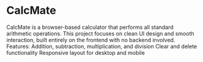 # CalcMate
CalcMate is a browser-based calculator that performs all standard arithmetic operations. This project focuses on clean UI design and smooth interaction, built entirely on the frontend with no backend involved.  Features: Addition, subtraction, multiplication, and division  Clear and delete functionality  Responsive layout for desktop and mobile
